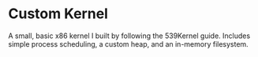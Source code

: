 # Custom Kernel

A small, basic x86 kernel I built by following the 539Kernel guide. Includes simple process scheduling, a custom heap, and an in-memory filesystem.
